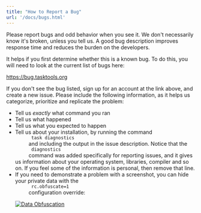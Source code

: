 ```yaml
---
title: "How to Report a Bug"
url: '/docs/bugs.html'
---
```

<div class="col-md-10 main">
 <div class="row">
  <a name="how">
  </a>
  <p>
   Please report bugs and odd behavior when you see it. We don't
              necessarily know it's broken, unless you tell us. A good bug
              description improves response time and reduces the burden on the
              developers.
  </p>
  <p>
   It helps if you first determine whether this is a known bug.  To
              do this, you will need to look at the current list of bugs here:
  </p>
  <p>
   <a href="https://bug.tasktools.org">
    https://bug.tasktools.org
   </a>
  </p>
  <p>
   If you don't see the bug listed, sign up for an account at the
              link above, and create a new issue.  Please include the following
              information, as it helps us categorize, prioritize and replicate
              the problem:
   <ul>
    <li>
     Tell us
     <em>
      exactly
     </em>
     what command you ran
    </li>
    <li>
     Tell us what happened
    </li>
    <li>
     Tell us what you expected to happen
    </li>
    <li>
     Tell us about your installation, by running the command
     <code>
      task diagnostics
     </code>
     and including the output in the issue description.
                  Notice that the
     <code>
      diagnostics
     </code>
     command was added
                  specifically for reporting issues, and it gives us information
                  about your operating system, libraries, compiler and so on.
                  If you feel some of the information is personal, then remove
                  that line.
    </li>
    <li>
     If you need to demonstrate a problem with a screenshot, you
                  can hide your private data with the
     <code>
      rc.obfuscate=1
     </code>
     configuration override:
     <p>
      <a href="/docs/images/obfuscate.png">
       <img alt="Data Obfuscation" class="img-thumbnail" src="/docs/images/obfuscate.png"/>
      </a>
     </p>
    </li>
   </ul>
  </p>
 </div>
 <br/>
 <br/>
</div>

